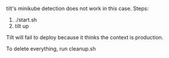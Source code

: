 tilt's minikube detection does not work in this case. Steps:

1. ./start.sh
2. tilt up

Tilt will fail to deploy because it thinks the context is production.

To delete everything, run cleanup.sh
